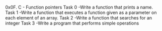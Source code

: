 0x0F. C - Function pointers
Task 0 -Write a function that prints a name.
Task 1 -Write a function that executes a function given as a parameter on each element of an array.
Task 2 -Write a function that searches for an integer
Task 3 -Write a program that performs simple operations
